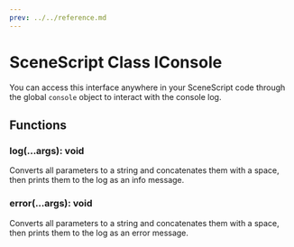 ```yaml
---
prev: ../../reference.md
---
```


# SceneScript Class IConsole

You can access this interface anywhere in your SceneScript code through the global `console` object to interact with the console log.

## Functions

### log(...args): void

Converts all parameters to a string and concatenates them with a space, then prints them to the log as an info message.

### error(...args): void

Converts all parameters to a string and concatenates them with a space, then prints them to the log as an error message. 